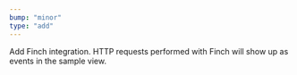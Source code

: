 ```yaml
---
bump: "minor"
type: "add"
---
```


Add Finch integration. HTTP requests performed with Finch will show up as events in the sample view.
